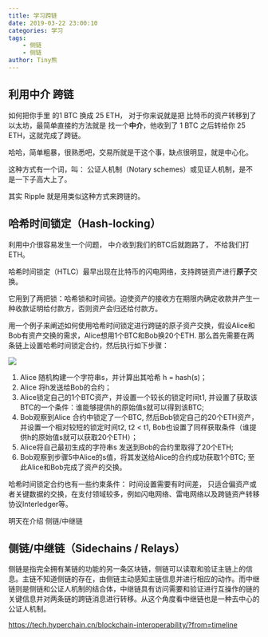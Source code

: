 ```yaml
---
title: 学习跨链
date: 2019-03-22 23:00:10
categories: 学习
tags:
    - 侧链
    - 侧链
author: Tiny熊
---
```



## 利用中介 跨链

如何把你手里 的1 BTC 换成 25 ETH， 对于你来说就是把 比特币的资产转移到了 以太坊，最简单直接的方法就是 找一个**中介**，他收到了  1 BTC 之后转给你 25 ETH，这就完成了跨链。

哈哈，简单粗暴，很熟悉吧，交易所就是干这个事，缺点很明显，就是中心化。

这种方式有一个词，叫： 公证人机制（Notary schemes）或见证人机制，是不是一下子高大上了。

其实 Ripple 就是用类似这种方式来跨链的。


## 哈希时间锁定（Hash-locking）

 利用中介很容易发生一个问题， 中介收到我们的BTC后就跑路了， 不给我们打ETH。
 
哈希时间锁定（HTLC）最早出现在比特币的闪电网络，支持跨链资产进行**原子**交换。

它用到了两把锁：哈希锁和时间锁。迫使资产的接收方在期限内确定收款并产生一种收款证明给付款方，否则资产会归还给付款方。

用一个例子来阐述如何使用哈希时间锁定进行跨链的原子资产交换，假设Alice和Bob有资产交换的需求，Alice想用1个BTC和Bob换20个ETH. 那么首先需要在两条链上设置哈希时间锁定合约，然后执行如下步骤：

![](/images/15532695517070.png)

1. Alice 随机构建一个字符串s，并计算出其哈希 h = hash(s)；
2. Alice 将h发送给Bob的合约；
3. Alice锁定自己的1个BTC资产，并设置一个较长的锁定时间t1, 并设置了获取该BTC的一个条件：谁能够提供h的原始值s就可以得到该BTC;
4. Bob观察到Alice 合约中锁定了一个BTC, 然后Bob锁定自己的20个ETH资产，并设置一个相对较短的锁定时间t2, t2 < t1, Bob也设置了同样获取条件（谁提供h的原始值s就可以获取20个ETH）；
5. Alice将自己最初生成的字符串s 发送到Bob的合约里取得了20个ETH;
6. Bob观察到步骤5中Alice的s值，将其发送给Alice的合约成功获取1个BTC; 至此Alice和Bob完成了资产的交换。

哈希时间锁定合约也有一些约束条件： 时间设置需要有时间差， 只适合偏资产或者关键数据的交换，在支付领域较多，例如闪电网络、雷电网络以及跨链资产转移协议Interledger等。

明天在介绍 侧链/中继链

## 侧链/中继链（Sidechains / Relays）

侧链是指完全拥有某链的功能的另一条区块链，侧链可以读取和验证主链上的信息。主链不知道侧链的存在，由侧链主动感知主链信息并进行相应的动作。而中继链则是侧链和公证人机制的结合体，中继链具有访问需要和验证进行互操作的链的关键信息并对两条链的跨链消息进行转移。从这个角度看中继链也是一种去中心的公证人机制。





https://tech.hyperchain.cn/blockchain-interoperability/?from=timeline

